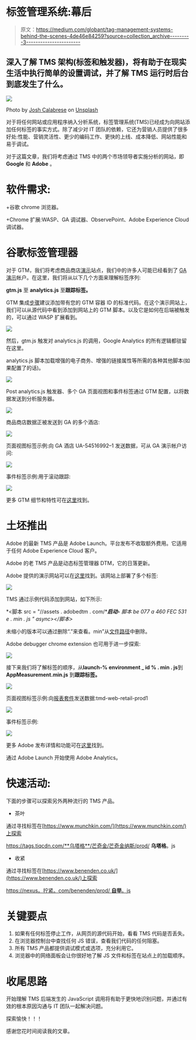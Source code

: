 # 标签管理系统:幕后

> 原文：<https://medium.com/globant/tag-management-systems-behind-the-scenes-4de46e84259?source=collection_archive---------3----------------------->

## 深入了解 TMS 架构(标签和触发器)，将有助于在现实生活中执行简单的设置调试，并了解 TMS 运行时后台到底发生了什么。

![](img/1ad197072f471eb8505f1fcb7600c9dd.png)

Photo by [Josh Calabrese](https://unsplash.com/@joshcala?utm_source=medium&utm_medium=referral) on [Unsplash](https://unsplash.com?utm_source=medium&utm_medium=referral)

对于将任何网站或应用程序纳入分析系统，标签管理系统(TMS)已经成为向网站添加任何标签的事实方式。除了减少对 IT 团队的依赖，它还为营销人员提供了很多好处:性能、营销灵活性、更少的编码工作、更快的上线、成本降低、网站性能和易于调试。

对于这篇文章，我们将考虑通过 TMS 中的两个市场领导者实施分析的网站，即 **Google** 和 **Adobe** 。

# **软件需求**:

+谷歌 chrome 浏览器。

+Chrome 扩展:WASP、GA 调试器、ObservePoint、Adobe Experience Cloud 调试器。

# **谷歌标签管理器**

对于 GTM，我们将考虑商品商店[演示](https://www.googlemerchandisestore.com/)站点，我们中的许多人可能已经看到了 [GA 演示](https://support.google.com/analytics/answer/6367342?hl=en)帐户。在这里，我们将从以下几个方面来理解标签序列:

**gtm.js** 至 **analytics.js** 至**跟踪标签。**

GTM 集成[步骤](https://developers.google.com/tag-manager/quickstart)建议添加带有您的 GTM 容器 ID 的标准代码。在这个演示网站上，我们可以从源代码中看到添加到网站上的 GTM 脚本。以及它是如何在后端被触发的，可以通过 WASP 扩展看到。

![](img/7e63236ad48c6d9afb61587b7b0b5fab.png)

然后，gtm.js 触发对 analytics.js 的调用，Google Analytics 的所有逻辑都驻留在这里。

analytics.js 脚本加载增强的电子商务、增强的链接属性等所需的各种其他脚本(如果配置了的话)。

![](img/7be833aed8d79e03004bb20857178e15.png)

Post analytics.js 触发器、多个 GA 页面视图和事件标签通过 GTM 配置，以将数据发送到分析服务器。

![](img/6e4a00a947ee145694f8bfb88100352c.png)

商品商店数据正被发送到 GA 的多个酒店:

![](img/beb237a6e3c0ee5dca3a452a9d1c920e.png)

页面视图标签示例:向 GA 酒店 UA-54516992–1 发送数据，可从 GA 演示帐户访问:

![](img/9d56a6d051d7b144f0cdfc1473abd376.png)

事件标签示例:用于滚动跟踪:

![](img/f7ebf9691c660b41cd86dc2e0969f115.png)

更多 GTM 细节和特性可在[这里](https://marketingplatform.google.com/about/tag-manager/)找到。

# **土坯推出**

Adobe 的最新 TMS 产品是 Adobe Launch。平台发布不收取额外费用。它适用于任何 Adobe Experience Cloud 客户。

Adobe 的老 TMS 产品是动态标签管理器 DTM，它的日落更新。

Adobe 提供的演示网站可以在[这里](https://luma.enablementadobe.com/content/luma/us/en.html)找到。该网站上部署了多个标签:

![](img/a18797ddcbb421c9673afa33edfecc4f.png)

TMS 通过示例代码添加到网站，如下所示:

*<脚本 src = "//assets . adobedtm . com/****启动-*** *脚本 be 077 a 460 FEC 531 e . min . js " async></脚本>*

未缩小的版本可以通过删除“.”来查看。min”从[文件路径](https://assets.adobedtm.com/launch-EN8689d0d2e7d84048be077a460fec531e.js)中删除。

Adobe debugger chrome extension 也可用于进一步探索:

![](img/a4fe9f6e472d5581d2d2c3736cb5b3c6.png)

接下来我们将了解标签的顺序，从**launch-% environment _ id % . min . js**到 **AppMeasurement.min.js** 到**跟踪标签。**

![](img/47b2deed0b791d37d2101755a6eb42eb.png)

页面视图标签示例:向[报表套件](https://experienceleague.adobe.com/docs/analytics-learn/tutorials/intro-to-analytics/analytics-basics/understanding-and-creating-report-suites.html?lang=en#intro-to-analytics)发送数据:tmd-web-retail-prod1

![](img/c13baca0eb5a54d446bd6992a9bea289.png)

事件标签示例:

![](img/bea5d0265abd424b38fa4544d25fd5b7.png)

更多 Adobe 发布详情和功能可在[这里](https://business.adobe.com/in/products/experience-platform/launch.html)找到。

通过 Adobe Launch 开始使用 Adobe Analytics。

# **快速活动**:

下面的步骤可以探索另外两种流行的 TMS 产品。

*   茶叶

通过寻找标签在[https://www.munchkin.com/](https://www.munchkin.com/)上探索

https://tags.tiqcdn.com/**乌塔格**/芒奇金/芒奇金纳斯/prod/ **乌塔格**。js

*   收紧

通过寻找标签在[https://www.benenden.co.uk/](https://www.benenden.co.uk/)上探索

[https://nexus。拧紧。com/benenden/prod/ **自举**。js](https://nexus.ensighten.com/benenden/prod/Bootstrap.js)

# **关键要点**

1.  如果有任何标签停止工作，从网页的源代码开始，看看 TMS 代码是否丢失。
2.  在浏览器控制台中查找任何 JS 错误，查看我们代码的任何阻塞。
3.  所有 TMS 产品都提供调试模式或选项，充分利用它。
4.  浏览器中的网络面板会让你很好地了解 JS 文件和标签在站点上的加载顺序。

# **收尾思路**

开始理解 TMS 后端发生的 JavaScript 调用将有助于更快地识别问题，并通过有效的根本原因沟通与 IT 团队一起解决问题。

探索愉快！！！

感谢您花时间阅读我的文章。